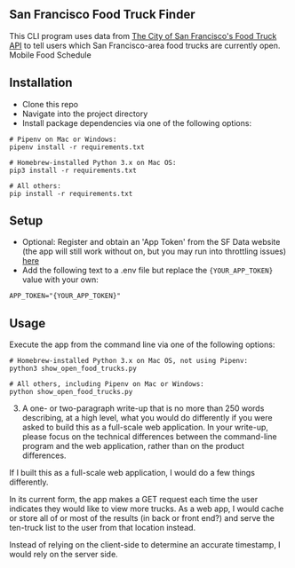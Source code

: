 
## San Francisco Food Truck Finder
This CLI program uses data from [The City of San Francisco's Food Truck API](https://dev.socrata.com/foundry/data.sfgov.org/jjew-r69b) to tell users which San Francisco-area food trucks are currently open. Mobile Food Schedule

## Installation
- Clone this repo
- Navigate into the project directory
- Install package dependencies via one of the following options:
```
# Pipenv on Mac or Windows:
pipenv install -r requirements.txt

# Homebrew-installed Python 3.x on Mac OS:
pip3 install -r requirements.txt

# All others:
pip install -r requirements.txt
```

## Setup
- Optional: Register and obtain an 'App Token' from the SF Data website (the app will still work without on, but you may run into throttling issues) [here](https://dev.socrata.com/docs/app-tokens.html)
- Add the following text to a .env file but replace the `{YOUR_APP_TOKEN}` value with your own:
```
APP_TOKEN="{YOUR_APP_TOKEN}"
```

## Usage
Execute the app from the command line via one of the following options:
```
# Homebrew-installed Python 3.x on Mac OS, not using Pipenv:
python3 show_open_food_trucks.py

# All others, including Pipenv on Mac or Windows:
python show_open_food_trucks.py
```




3. A one- or two-paragraph write-up that is no more than 250 words describing, at a high level, what you would do differently if you were asked to build this as a full-scale web application. In your write-up, please focus on the technical differences between the command-line program and the web application, rather than on the product differences. 


If I built this as a full-scale web application, I would do a few things differently. 

In its current form, the app makes a GET request each time the user indicates they would like to view more trucks. As a web app, I would cache or store all of or most of the results (in back or front end?) and serve the ten-truck list to the user from that location instead. 

Instead of relying on the client-side to determine an accurate timestamp, I would rely on the server side.